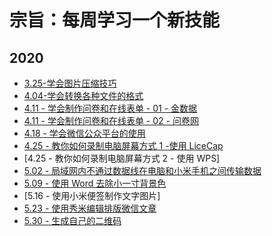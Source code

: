 # 宗旨：每周学习一个新技能

## 2020

- [3.25-学会图片压缩技巧](https://tinypng.com/) 
- [4.04-学会转换各种文件的格式](http://www.alltoall.net/) 
- [4.11 - 学会制作问卷和在线表单 - 01 - 金数据](https://jinshuju.net/)
- [4.11 - 学会制作问卷和在线表单 - 02 - 问卷网](https://www.wenjuan.com/)
- [4.18 - 学会微信公众平台的使用](https://mp.weixin.qq.com/)
- [4.25 - 教你如何录制电脑屏幕方式 1 -使用 LiceCap](https://www.appinn.com/licecap/)
- [4.25 - 教你如何录制电脑屏幕方式 2 - 使用 WPS]
- [5.02 - 局域网内不通过数据线在电脑和小米手机之间传输数据](http://www.downza.cn/xy/26058.html)
- [5.09 - 使用 Word 去除小一寸背景色](https://www.kafan.cn/A/jv4e8p5o3r.html)
- [5.16 - 使用小米便签制作文字图片]
- [5.23 - 使用秀米编辑排版微信文章](https://xiumi.us/studio/v5#/wxpack)
- [5.30 - 生成自己的二维码](https://cli.im/)



